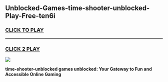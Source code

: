 
## Unblocked-Games-time-shooter-unblocked-Play-Free-ten6i
<h3>
<a href="https://premium76.site?title=time-shooter-unblocked&ref=19M">CLICK TO PLAY</a></h3>
<hr>

<h3>
<a href="https://premium76.site?title=time-shooter-unblocked&ref=19M">CLICK 2 PLAY</a>
  
</h3>

<a href="https://premium76.site?title=time-shooter-unblocked&ref=19M"><img src="https://clearcache.store/games.png"></a>


**time-shooter-unblocked games unblocked: Your Gateway to Fun and Accessible Online Gaming**
